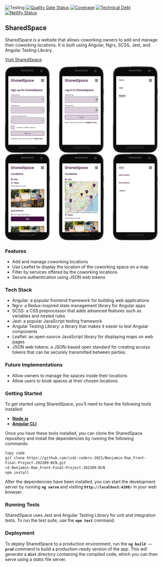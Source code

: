 ![Testing](https://github.com/isdi-coders-2022/Benjamin-Rae_Front-Final-Project-202209-BCN/workflows/Testing/badge.svg)
[![Quality Gate Status](https://sonarcloud.io/api/project_badges/measure?project=isdi-coders-2022_Benjamin-Rae_Front-Final-Project-202209-BCN&metric=alert_status)](https://sonarcloud.io/summary/new_code?id=isdi-coders-2022_Benjamin-Rae_Front-Final-Project-202209-BCN)
[![Coverage](https://sonarcloud.io/api/project_badges/measure?project=isdi-coders-2022_Benjamin-Rae_Front-Final-Project-202209-BCN&metric=coverage)](https://sonarcloud.io/summary/new_code?id=isdi-coders-2022_Benjamin-Rae_Front-Final-Project-202209-BCN)
[![Technical Debt](https://sonarcloud.io/api/project_badges/measure?project=isdi-coders-2022_Benjamin-Rae_Front-Final-Project-202209-BCN&metric=sqale_index)](https://sonarcloud.io/summary/new_code?id=isdi-coders-2022_Benjamin-Rae_Front-Final-Project-202209-BCN)
[![Netlify Status](https://api.netlify.com/api/v1/badges/8fe011ba-690c-4a74-b5bb-95ff812ed736/deploy-status)](https://app.netlify.com/sites/benjamin-rae-front-final-project-2022/deploys)

## **SharedSpace**

SharedSpace is a website that allows coworking owners to add and manage their coworking locations. It is built using Angular, Ngrx, SCSS, Jest, and Angular Testing Library.

[Visit SharedSpace](https://benjamin-rae-front-final-project-2022.netlify.app/)

![Login and register](resources/screenshots/login-register.webp)
![Home and map](resources/screenshots/list.webp)

### **Features**

- Add and manage coworking locations
- Use Leaflet to display the location of the coworking space on a map
- Filter by services offered by the coworking locations
- Secure authentication using JSON web tokens

### **Tech Stack**

- Angular: a popular frontend framework for building web applications
- Ngrx: a Redux-inspired state management library for Angular apps
- SCSS: a CSS preprocessor that adds advanced features such as variables and nested rules
- Jest: a popular JavaScript testing framework
- Angular Testing Library: a library that makes it easier to test Angular components
- Leaflet: an open-source JavaScript library for displaying maps on web pages
- JSON web tokens: a JSON-based open standard for creating access tokens that can be securely transmitted between parties.

### Future Implementations

- Allow owners to manage the spaces inside their locations
- Allow users to book spaces at their chosen locations

### **Getting Started**

To get started using SharedSpace, you'll need to have the following tools installed:

- **[Node.js](https://nodejs.org/en/)**
- **[Angular CLI](https://cli.angular.io/)**

Once you have these tools installed, you can clone the SharedSpace repository and install the dependencies by running the following commands:

```
Copy code
git clone https://github.com/isdi-coders-2022/Benjamin-Rae_Front-Final-Project-202209-BCN.git
cd Benjamin-Rae_Front-Final-Project-202209-BCN
npm install

```

After the dependencies have been installed, you can start the development server by running **`ng serve`** and visiting **`http://localhost:4200/`** in your web browser.

### **Running Tests**

SharedSpace uses Jest and Angular Testing Library for unit and integration tests. To run the test suite, use the **`npm test`** command.

### **Deployment**

To deploy SharedSpace to a production environment, run the **`ng build --prod`** command to build a production-ready version of the app. This will generate a **`dist`** directory containing the compiled code, which you can then serve using a static file server.
